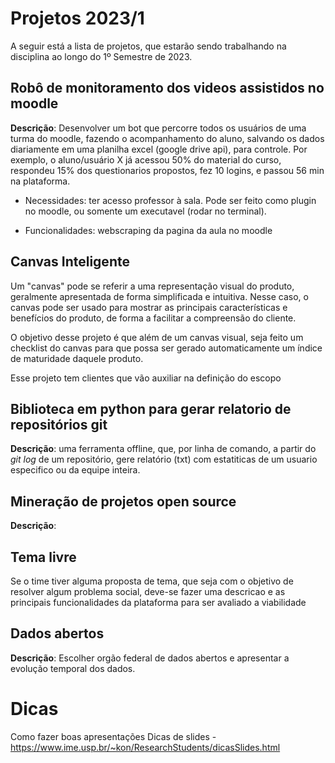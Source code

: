 # Projetos 2023/1

A seguir está a lista de projetos,  que estarão sendo trabalhando na disciplina ao longo do 1º Semestre de 2023.


## Robô de monitoramento dos videos assistidos no moodle 

**Descrição**: Desenvolver um bot que percorre todos os usuários de uma turma do moodle, fazendo o acompanhamento do aluno, salvando os dados diariamente em uma planilha excel (google drive api), para controle. Por exemplo, o aluno/usuário X já acessou 50% do material do curso, respondeu 15% dos questionarios propostos, fez 10 logins, e passou 56 min na plataforma.

- Necessidades: ter acesso professor à sala. Pode ser feito como plugin no moodle, ou somente um executavel (rodar no terminal). 

- Funcionalidades: webscraping da pagina da aula no moodle 

## Canvas Inteligente

Um "canvas" pode se referir a uma representação visual do produto, geralmente apresentada de forma simplificada e intuitiva. Nesse caso, o canvas pode ser usado para mostrar as principais características e benefícios do produto, de forma a facilitar a compreensão do cliente.

O objetivo desse projeto é que além de um canvas visual, seja feito um checklist do canvas para que possa ser gerado automaticamente um índice de maturidade daquele produto.

Esse projeto tem clientes que vão auxiliar na definição do escopo


## Biblioteca em python para gerar relatorio de repositórios git

**Descrição**: uma ferramenta offline, que, por linha de comando,  a partir do *git log* de um repositório, gere relatório (txt) com estatiticas de um usuario especifico ou da equipe inteira. 

## Mineração de projetos open source

**Descrição**:



## Tema livre

Se o time tiver alguma proposta de tema, que seja com o objetivo de resolver algum problema social, deve-se fazer uma descricao e as principais funcionalidades da plataforma para ser avaliado a viabilidade

## Dados abertos 
 
 **Descrição**: Escolher orgão federal de dados abertos e apresentar a evolução temporal dos dados.


# Dicas

Como fazer boas apresentações
Dicas de slides -  https://www.ime.usp.br/~kon/ResearchStudents/dicasSlides.html
